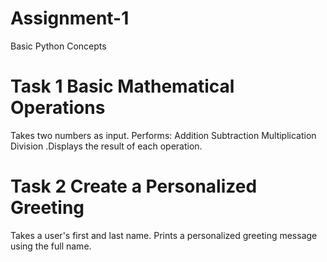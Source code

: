 # Assignment-1
Basic Python Concepts
# Task 1 Basic Mathematical Operations
Takes two numbers as input.
 Performs:
 Addition
 Subtraction
 Multiplication
 Division 
 .Displays the result of each operation.

 # Task 2 Create a Personalized Greeting
 Takes a user's first and last name.
 Prints a personalized greeting message using the full name.
